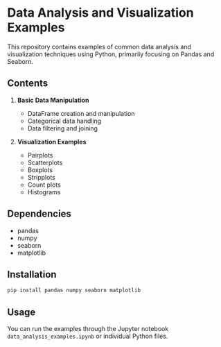 # Data Analysis and Visualization Examples

This repository contains examples of common data analysis and visualization techniques using Python, primarily focusing on Pandas and Seaborn.

## Contents

1. **Basic Data Manipulation**
   - DataFrame creation and manipulation
   - Categorical data handling
   - Data filtering and joining

2. **Visualization Examples**
   - Pairplots
   - Scatterplots
   - Boxplots
   - Stripplots
   - Count plots
   - Histograms

## Dependencies
- pandas
- numpy
- seaborn
- matplotlib

## Installation
```bash
pip install pandas numpy seaborn matplotlib
```

## Usage
You can run the examples through the Jupyter notebook `data_analysis_examples.ipynb` or individual Python files.


